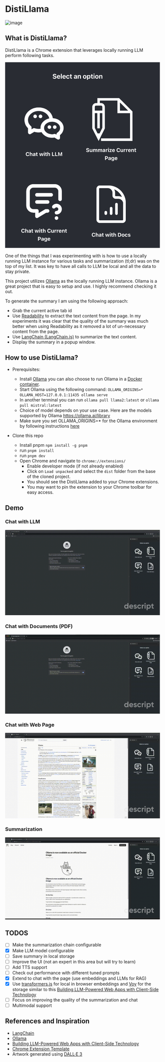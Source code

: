 # DistiLlama

![image](public/icon-128.png)

## What is DistiLlama?

DistiLlama is a Chrome extension that leverages locally running LLM perform following  tasks.

![Overview](./Overview.png)

One of the things that I was experimenting with is how to use a locally running LLM instance for various tasks and summarization (tl;dr) was on the top of my list. It was key to have all calls to LLM be local and all the data to stay private.

This project utilizes [Ollama](https://ollama.ai/) as the locally running LLM instance. Ollama is a great project that is easy to setup and use. I highly recommend checking it out.

To generate the summary I am using the following approach:

- Grab the current active tab id
- Use [Readability](https://github.com/mozilla/readability) to extract the text content from the page. In my experiments it was clear that the quality of the summary was much better when using Readability as it removed a lot of un-necessary content from the page.
- Use [LangChain (LangChain.js)](https://js.langchain.com/docs/get_started/introduction/) to summarize the text content.
- Display the summary in a popup window.

## How to use DistiLlama?

- Prerequisites:
  - Install [Ollama](https://ollama.ai/download) you can also choose to run Ollama in a [Docker container](https://ollama.ai/blog/ollama-is-now-available-as-an-official-docker-image).
  - Start Ollama using the following command: `OLLAMA_ORIGINS=* OLLAMA_HOST=127.0.0.1:11435 ollama serve`
  - In another terminal you can run `ollama pull llama2:latest` or `ollama pull mistral:latest`
  - Choice of model depends on your use case. Here are the models supported by Ollama <https://ollama.ai/library>
  - Make sure you set OLLAMA_ORIGINS=* for the Ollama environment by following instructions [here](https://github.com/ollama/ollama/blob/main/docs/faq.md#how-do-i-configure-ollama-server)

- Clone this repo
  - Install pnpm `npm install -g pnpm`
  - run `pnpm install`
  - run `pnpm dev`
  - Open Chrome and navigate to `chrome://extensions/`
    - Enable developer mode (if not already enabled)
    - Click on `Load unpacked` and select the `dist` folder from the base of the cloned project.
    - You should see the DistiLlama added to your Chrome extensions.
    - You may want to pin the extension to your Chrome toolbar for easy access.

## Demo

### Chat with LLM

![Chat](./Chat.gif)

### Chat with Documents (PDF)

![ChatWithDocs](./ChatWithDocs.gif)

### Chat with Web Page

![ChatWithPage](./ChatWithPage.gif)

### Summarization

![Summary](./Summary.gif)

## TODOS

- [ ] Make the summarization chain configurable
- [x] Make LLM model configurable
- [ ] Save summary in local storage
- [ ] Improve the UI (not an expert in this area but will try to learn)
- [ ] Add TTS support
- [ ] Check out performance with different tuned prompts
- [x] Extend to chat with the page (use embeddings and LLMs for RAG)
- [x] Use [transformers.js](https://github.com/xenova/transformers.js) for local in browser embeddings and [Voy](https://github.com/tantaraio/voy) for the storage similar to this [Building LLM-Powered Web Apps with Client-Side Technology](https://ollama.ai/blog/building-llm-powered-web-apps)
- [ ] Focus on improving the quality of the summarization and chat
- [ ] Multimodal support

## References and Inspiration

- [LangChain](https://github.com/langchain-ai/langchainjs)
- [Ollama](https://ollama.ai/)
- [Building LLM-Powered Web Apps with Client-Side Technology](https://ollama.ai/blog/building-llm-powered-web-apps)
- [Chrome Extension Template](https://github.com/Jonghakseo/chrome-extension-boilerplate-react-vite)
- Artwork generated using [DALL·E 3](https://openai.com/dall-e-3)

